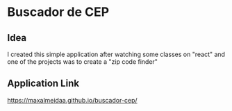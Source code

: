 # Buscador de CEP

## Idea
I created this simple application after watching some classes on "react" and one of the projects was to create a "zip code finder"

## Application Link
<https://maxalmeidaa.github.io/buscador-cep/>
